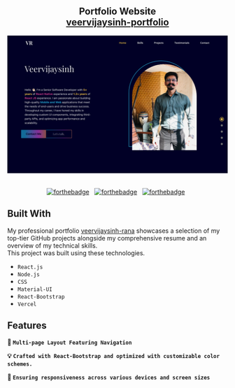 <h2 align="center">
 Portfolio Website<br/>
  <a href="https://veervijaysinh-rana-portfolio.vercel.app/" target="_blank">veervijaysinh-portfolio</a>
</h2>
<div align="center">
  <img alt="Demo" src="./src/assets/Portfolio2.0.png" />
</div>

<br/>

<center>

[![forthebadge](https://forthebadge.com/images/badges/built-with-love.svg)](https://forthebadge.com) &nbsp;
[![forthebadge](https://forthebadge.com/images/badges/made-with-javascript.svg)](https://forthebadge.com) &nbsp;
[![forthebadge](https://forthebadge.com/images/badges/open-source.svg)](https://forthebadge.com) &nbsp;

</center>

## Built With

My professional portfolio <a href="https://veervijaysinh-rana.vercel.app/" target="_blank">veervijaysinh-rana</a> showcases a selection of my top-tier GitHub projects alongside my comprehensive resume and an overview of my technical skills.
<br/>
This project was built using these technologies.

- `React.js`
- `Node.js`
- `CSS`
- `Material-UI`
- `React-Bootstrap`
- `Vercel`

## Features

**📖 `Multi-page Layout Featuring Navigation`**

**💡 `Crafted with React-Bootstrap and optimized with customizable color schemes.`**

**📱 `Ensuring responsiveness across various devices and screen sizes`**
